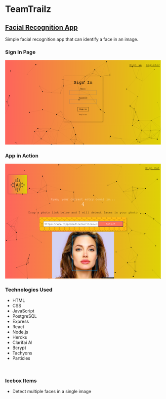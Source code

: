 # **TeamTrailz**

## **[Facial Recognition App](https://facial-recognition-app-be4c84d39dbc.herokuapp.com/)**


Simple facial recognition app that can identify a face in an image.

### **Sign In Page**

<img src = 'img/facial-rec-sign-in.png' alt = 'sign in'>

### **App in Action**

<img src = 'img/facial-rec-detection.png' alt = 'detect face'>

<br>

### **Technologies Used**

- HTML
- CSS
- JavaScript
- PostgreSQL
- Express
- React
- Node.js
- Heroku
- Clarifai AI
- Bcrypt
- Tachyons 
- Particles

<br>

### **Icebox Items**

- Detect multiple faces in a single image

